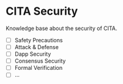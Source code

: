 # CITA Security

Knowledge base about the security of CITA.

* [ ] Safety Precautions
* [ ] Attack & Defense
* [ ] Dapp Security
* [ ] Consensus Security
* [ ] Formal Verification
* [ ] ...
